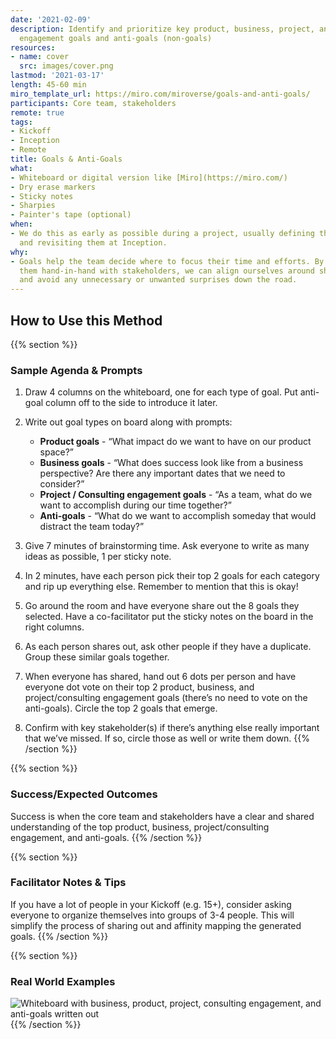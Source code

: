 ```yaml
---
date: '2021-02-09'
description: Identify and prioritize key product, business, project, and/or consulting
  engagement goals and anti-goals (non-goals)
resources:
- name: cover
  src: images/cover.png
lastmod: '2021-03-17'
length: 45-60 min
miro_template_url: https://miro.com/miroverse/goals-and-anti-goals/
participants: Core team, stakeholders
remote: true
tags:
- Kickoff
- Inception
- Remote
title: Goals & Anti-Goals
what:
- Whiteboard or digital version like [Miro](https://miro.com/)
- Dry erase markers
- Sticky notes
- Sharpies
- Painter's tape (optional)
when:
- We do this as early as possible during a project, usually defining them during Kickoff
  and revisiting them at Inception.
why:
- Goals help the team decide where to focus their time and efforts. By developing
  them hand-in-hand with stakeholders, we can align ourselves around shared goals
  and avoid any unnecessary or unwanted surprises down the road.
---
```


## How to Use this Method

{{% section %}}
### Sample Agenda & Prompts
1. Draw 4 columns on the whiteboard, one for each type of goal. Put anti-goal column off to the side to introduce it later.

1. Write out goal types on board along with prompts:

   - **Product goals** - “What impact do we want to have on our product space?”
   - **Business goals** - “What does success look like from a business perspective? Are there any important dates that we need to consider?”
   - **Project / Consulting engagement goals** - “As a team, what do we want to accomplish during our time together?”
   - **Anti-goals** - “What do we want to accomplish someday that would distract the team today?”

1. Give 7 minutes of brainstorming time. Ask everyone to write as many ideas as possible, 1 per sticky note.

1. In 2 minutes, have each person pick their top 2 goals for each category and rip up everything else. Remember to mention that this is okay!

1. Go around the room and have everyone share out the 8 goals they selected. Have a co-facilitator put the sticky notes on the board in the right columns.

1. As each person shares out, ask other people if they have a duplicate. Group these similar goals together.

1. When everyone has shared, hand out 6 dots per person and have everyone dot vote on their top 2 product, business, and project/consulting engagement goals (there’s no need to vote on the anti-goals). Circle the top 2 goals that emerge.

1. Confirm with key stakeholder(s) if there’s anything else really important that we’ve missed. If so, circle those as well or write them down.
{{% /section %}}

{{% section %}}
### Success/Expected Outcomes
Success is when the core team and stakeholders have a clear and shared understanding of the top product, business, project/consulting engagement, and anti-goals.
{{% /section %}}

{{% section %}}
### Facilitator Notes & Tips

If you have a lot of people in your Kickoff (e.g. 15+), consider asking everyone to organize themselves into groups of 3-4 people. This will simplify the process of sharing out and affinity mapping the generated goals.
{{% /section %}}

{{% section %}}
### Real World Examples

![Whiteboard with business, product, project, consulting engagement, and anti-goals written out](/images/practices/goals-anti-goals/example-3.jpg)
{{% /section %}}
